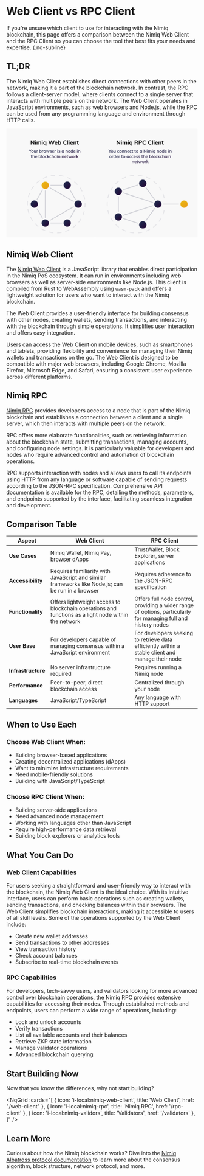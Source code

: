 # Web Client vs RPC Client

If you're unsure which client to use for interacting with the Nimiq blockchain, this page offers a comparison between the Nimiq Web Client and the RPC Client so you can choose the tool that best fits your needs and expertise. {.nq-subline}

## TL;DR
The Nimiq Web Client establishes direct connections with other peers in the network, making it a part of the blockchain network. In contrast, the RPC follows a client-server model, where clients connect to a single server that interacts with multiple peers on the network. The Web Client operates in JavaScript environments, such as web browsers and Node.js, while the RPC can be used from any programming language and environment through HTTP calls.

<img class="object-contain max-h-[max(60vh,180px)]" src="/assets/images/protocol/network.png" alt="Web Client vs RPC" />

## Nimiq Web Client

The [Nimiq Web Client](/web-client) is a JavaScript library that enables direct participation in the Nimiq PoS ecosystem. It can run in environments including web browsers as well as server-side environments like Node.js. This client is compiled from Rust to WebAssembly using `wasm-pack` and offers a lightweight solution for users who want to interact with the Nimiq blockchain.

The Web Client provides a user-friendly interface for building consensus with other nodes, creating wallets, sending transactions, and interacting with the blockchain through simple operations. It simplifies user interaction and offers easy integration.

Users can access the Web Client on mobile devices, such as smartphones and tablets, providing flexibility and convenience for managing their Nimiq wallets and transactions on the go. The Web Client is designed to be compatible with major web browsers, including Google Chrome, Mozilla Firefox, Microsoft Edge, and Safari, ensuring a consistent user experience across different platforms.

## Nimiq RPC

[Nimiq RPC](/rpc-client) provides developers access to a node that is part of the Nimiq blockchain and establishes a connection between a client and a single server, which then interacts with multiple peers on the network.

RPC offers more elaborate functionalities, such as retrieving information about the blockchain state, submitting transactions, managing accounts, and configuring node settings. It is particularly valuable for developers and nodes who require advanced control and automation of blockchain operations.

RPC supports interaction with nodes and allows users to call its endpoints using HTTP from any language or software capable of sending requests according to the JSON-RPC specification. Comprehensive API documentation is available for the RPC, detailing the methods, parameters, and endpoints supported by the interface, facilitating seamless integration and development.

## Comparison Table

| Aspect | Web Client | RPC Client |
| --- | --- | --- |
| **Use Cases** | Nimiq Wallet, Nimiq Pay, browser dApps | TrustWallet, Block Explorer, server applications |
| **Accessibility** | Requires familiarity with JavaScript and similar frameworks like Node.js; can be run in a browser | Requires adherence to the JSON-RPC specification |
| **Functionality** | Offers lightweight access to blockchain operations and functions as a light node within the network | Offers full node control, providing a wider range of options, particularly for managing full and history nodes |
| **User Base** | For developers capable of managing consensus within a JavaScript environment | For developers seeking to retrieve data efficiently within a stable client and manage their node |
| **Infrastructure** | No server infrastructure required | Requires running a Nimiq node |
| **Performance** | Peer-to-peer, direct blockchain access | Centralized through your node |
| **Languages** | JavaScript/TypeScript | Any language with HTTP support |

## When to Use Each

### Choose Web Client When:
- Building browser-based applications
- Creating decentralized applications (dApps)
- Want to minimize infrastructure requirements
- Need mobile-friendly solutions
- Building with JavaScript/TypeScript

### Choose RPC Client When:
- Building server-side applications
- Need advanced node management
- Working with languages other than JavaScript
- Require high-performance data retrieval
- Building block explorers or analytics tools

## What You Can Do

### Web Client Capabilities

For users seeking a straightforward and user-friendly way to interact with the blockchain, the Nimiq Web Client is the ideal choice. With its intuitive interface, users can perform basic operations such as creating wallets, sending transactions, and checking balances within their browsers. The Web Client simplifies blockchain interactions, making it accessible to users of all skill levels. Some of the operations supported by the Web Client include:

- Create new wallet addresses
- Send transactions to other addresses
- View transaction history
- Check account balances
- Subscribe to real-time blockchain events

### RPC Capabilities

For developers, tech-savvy users, and validators looking for more advanced control over blockchain operations, the Nimiq RPC provides extensive capabilities for accessing their nodes. Through established methods and endpoints, users can perform a wide range of operations, including:

- Lock and unlock accounts
- Verify transactions
- List all available accounts and their balances
- Retrieve ZKP state information
- Manage validator operations
- Advanced blockchain querying

## Start Building Now

Now that you know the differences, why not start building?

<NqGrid :cards="[
  { icon: 'i-local:nimiq-web-client', title: 'Web Client', href: "/web-client" },
  { icon: 'i-local:nimiq-rpc', title: 'Nimiq RPC', href: '/rpc-client' },
  { icon: 'i-local:nimiq-validors', title: 'Validators', href: '/validators' },
]" />

## Learn More

Curious about how the Nimiq blockchain works? Dive into the [Nimiq Albatross protocol documentation](/protocol/index) to learn more about the consensus algorithm, block structure, network protocol, and more.
